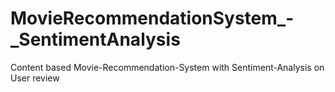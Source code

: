 # MovieRecommendationSystem_-_SentimentAnalysis
Content based Movie-Recommendation-System with Sentiment-Analysis on User review